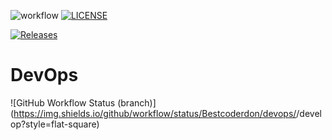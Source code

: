 ![workflow](https://github.com/Bestcoderdon/devops/actions/workflows/main.yml/badge.svg)
[![LICENSE](https://img.shields.io/github/license/Bestcoderdon/devops.svg?style=flat-square)](https://github.com/Bestcoderdon/devops/blob/master/LICENSE)



[![Releases](https://img.shields.io/github/release/Bestcoderdon/devops/all.svg?style=flat-square)](https://github.com/Bestcoderdon/devops/releases)
# DevOps
![GitHub Workflow Status (branch)](https://img.shields.io/github/workflow/status/Bestcoderdon/devops/<action name taken from main.yml>/develop?style=flat-square)